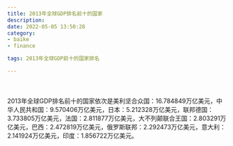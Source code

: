 ```yaml
---
title: 2013年全球GDP排名前十的国家
description:
date: 2022-05-05 13:50:28
category:
- baike
- finance

tags: 2013年全球GDP前十的国家排名

---
```


<script src="/assets/js/charts/chart.js"></script>

<div style="width: 100%; margin: 10% auto; ">
    <canvas id="myChart"></canvas>
</div>

<div>
<p class="paragraph">2013年全球GDP排名前十的国家依次是美利坚合众国：16.784849万亿美元，中华人民共和国：9.570406万亿美元，日本：5.212328万亿美元，联邦德国：3.733805万亿美元，法国：2.811877万亿美元，大不列颠联合王国：2.803291万亿美元，巴西：2.472819万亿美元，俄罗斯联邦：2.292473万亿美元，意大利：2.141924万亿美元，印度：1.856722万亿美元。</p>
</div>

<script>
    const labels = ["美利坚合众国", "中华人民共和国", "日本", "联邦德国", "法国", "大不列颠联合王国", "巴西", "俄罗斯联邦", "意大利", "印度"];

    const dataGdp = {
        labels: labels,
        datasets: [{
            label: '$（万亿美元）  •  即刻编程  •  cn.hongkezhang.com',
            backgroundColor: 'rgb(205 96 144)',
            borderColor: 'rgb(0 0 128)',
            data: [16.784849, 9.570406, 5.212328, 3.733805, 2.811877, 2.803291, 2.472819, 2.292473, 2.141924, 1.856722],
            barPercentage: 0.3
        }]
    };

    const config = {
        type: 'bar',
        data: dataGdp,
        options: {
            series: [
                {
                    barWidth: '20%'
                }
            ],
            graphic: [{
                type: 'group',
                bounding: 'raw',
                rotation: Math.PI / 4,//正方形旋转的角度
                right: 70,
                bottom: 15,
                z: 100,
                children: [
                    {
                        type: 'rect',
                        left: 'center',//描述怎么根据父元素进行定位
                        top: 'center',//描述怎么根据父元素进行定位
                        z: 100,
                        shape: {
                            width: 140,
                            height: 30
                        },
                        style: {
                            // fill: 'rgba(0,0,0,0.3)'
                        }
                    },
                    {
                        type: 'text',
                        left: 'center',
                        top: 'center',
                        z: 100,
                        style: {
                            fill: '#000000',
                            text: 'domain.com',
                            font: 'bolder 14px Microsoft YaHei'
                        }
                    }
                ]
            }]
        }
    };

    const myChart = new Chart(
        document.getElementById('myChart'),
        config
    );
</script>
